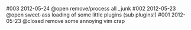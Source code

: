 #003 2012-05-24 @open remove/process all _junk
#002 2012-05-23 @open sweet-ass loading of some little plugins (sub plugins!)
#001 2012-05-23 @closed remove some annoying vim crap
